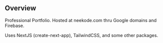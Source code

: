 ## Overview

Professional Portfolio. Hosted at neekode.com thru Google domains and Firebase.

Uses NextJS (create-next-app), TailwindCSS, and some other packages.

[//]: # (TODO: finish this.)